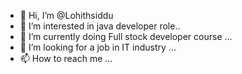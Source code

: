 - 👋 Hi, I’m @Lohithsiddu
- 👀 I’m interested in java developer role..
- 🌱 I’m currently doing Full stock developer course ...
- 💞️ I’m looking for a job in IT industry ...
- 📫 How to reach me ...

<!---
Lohithsiddu/Lohithsiddu is a ✨ special ✨ repository because its `README.md` (this file) appears on your GitHub profile.
You can click the Preview link to take a look at your changes.
--->
